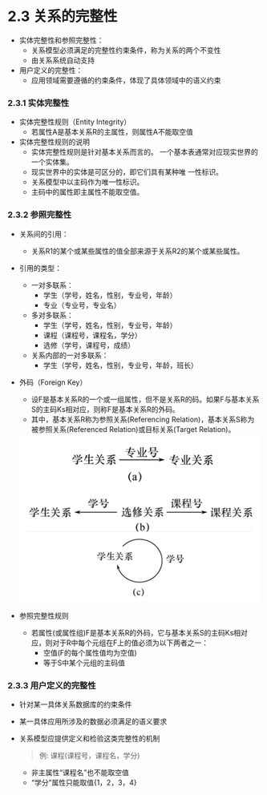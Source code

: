 # 2.3 关系的完整性

* 实体完整性和参照完整性：
    * 关系模型必须满足的完整性约束条件，称为关系的两个不变性
    * 由关系系统自动支持
* 用户定义的完整性：
    * 应用领域需要遵循的约束条件，体现了具体领域中的语义约束

### 2.3.1  实体完整性

* 实体完整性规则（Entity Integrity）
    * 若属性A是基本关系R的主属性，则属性A不能取空值
* 实体完整性规则的说明 
    * 实体完整性规则是针对基本关系而言的。 一个基本表通常对应现实世界的一个实体集。 
    * 现实世界中的实体是可区分的，即它们具有某种唯 一性标识。 
    * 关系模型中以主码作为唯一性标识。 
    * 主码中的属性即主属性不能取空值。 

### 2.3.2  参照完整性

* 关系间的引用：
    * 关系R1的某个或某些属性的值全部来源于关系R2的某个或某些属性。
* 引用的类型：
    * 一对多联系：
      * 学生（学号，姓名，性别，专业号，年龄）
      * 专业（专业号，专业名）
    * 多对多联系：
      * 学生（学号，姓名，性别，专业号，年龄）
      * 课程（课程号，课程名，学分）
      * 选修（学号，课程号，成绩）
    * 关系内部的一对多联系： 
       * 学生（学号，姓名，性别，专业号，年龄，班长）

* 外码（Foreign Key）
    * 设F是基本关系R的一个或一组属性，但不是关系R的码。如果F与基本关系S的主码Ks相对应，则称F是基本关系R的外码。
    * 其中，基本关系R称为参照关系(Referencing Relation)，基本关系S称为被参照关系(Referenced Relation)或目标关系(Target Relation)。

   <div align="center"><img src="./img/参照完整性.png"/></div>

* 参照完整性规则
   * 若属性(或属性组)F是基本关系R的外码，它与基本关系S的主码Ks相对应，则对于R中每个元组在F上的值必须为以下两者之一：
      * 空值(F的每个属性值均为空值)
      * 等于S中某个元组的主码值


### 2.3.3   用户定义的完整性

* 针对某一具体关系数据库的约束条件
* 某一具体应用所涉及的数据必须满足的语义要求
* 关系模型应提供定义和检验这类完整性的机制

    >例:	         课程(课程号，课程名，学分)

     * 非主属性“课程名”也不能取空值
     * “学分”属性只能取值{1，2，3，4}






































